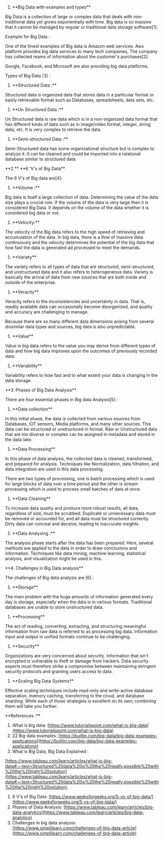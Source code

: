 ﻿1. \*\*Big Data with examples and types\*\*

Big Data is a collection of large or complex data that deals with non-traditional data yet grows exponentially with time. Big data is so massive that it cannot be managed by regular or traditional data storage software[1].

Example for Big Data :

One of the finest examples of Big data is Amazon web services. Aws platform provides big data services to many tech companies, The company has collected reams of information about the customer's purchases[2].

Google, Facebook, and Microsoft are also providing big data platforms.

Types of Big Data [3] :

1. \*\*Structured Data :\*\*

Structured data is organized data that stores data in a particular format or easily retrievable format such as Databases, spreadsheets, data sets, etc.

1. \*\*Un Structured Data :\*\*

Un Structured data is raw data which is in a non-organized data format that has different kinds of data such as in image/video format, integer, string data, etc. It is very complex to retrieve the data.

1. \*\*Semi-structured Data :\*\*

Semi-Structured data has some organizational structure but is complex to analyze it. It can be cleaned and could be imported into a relational database similar to structured data.

\*\*2.\*\*  \*\*6 'V's of Big Data\*\*

The 6 V's of Big data are[4]:

1. \*\*Volume :\*\*

Big data is itself a large collection of data. Determining the value of the data size plays a crucial role. If the volume of the data is very large then it is considered Big Data. It depends on the volume of the data whether it is considered big data or not.

1. \*\*Velocity:\*\*

The velocity of the Big data refers to the high speed of retrieving and accumulation of the data. In big data, there is a flow of massive data continuously and the velocity determines the potential of the big data that how fast the data is generated ad processed to meet the demands.

1. \*\*Variety\*\*

The variety refers to all types of data that are structured, semi-structured, and unstructured data and it also refers to heterogeneous data. Variety is basically the arrival of data from new sources that are both inside and outside of the enterprise.

1. \*\*Veracity\*\*

Veracity refers to the inconsistencies and uncertainty in data. That is, readily available data can occasionally become disorganized, and quality and accuracy are challenging to manage.

Because there are so many different data dimensions arising from several dissimilar data types and sources, big data is also unpredictable.

1. \*\*Value\*\*

Value in big data refers to the value you may derive from different types of data and how big data improves upon the outcomes of previously recorded data.

1. \*\*Variability\*\*

Variability refers to how fast and to what extent your data is changing in the data storage.

\*\*3. Phases of Big Data Analysis\*\*

There are four essential phases in Big data Analysis[5] :

1. \*\*Data collection\*\*

In this initial phase, the data is collected from various sources from Databases, IOT sensors, Media platforms, and many other sources. This data can be structured or unstructured in format. Raw or Unstructured data that are too diverse or complex can be assigned in metadata and stored in the data lake.

1. \*\*Data Processing\*\*

In this phase of data analysis, the collected data is cleaned, transformed, and prepared for analysis. Techniques like Normalization, data filtration, and data integration are used in this data processing.

There are two types of processing, one is batch processing which is used for large blocks of data over a time period and the other is stream processing which is used to process small batches of data at once.

1. \*\*Data Cleaning\*\*

To increase data quality and produce more robust results, all data, regardless of size, must be scrubbed. Duplicate or unnecessary data must be removed or accounted for, and all data must be structured correctly. Dirty data can conceal and deceive, leading to inaccurate insights.

1. \*\*Data Analysing :\*\*

The analysis phase starts after the data has been prepared. Here, several methods are applied to the data in order to draw conclusions and information. Techniques like data mining, machine learning, statistical analysis, and visualization might be used in this.

\*\*4. Challenges in Big Data analysis\*\*

The challenges of Big data analysis are [6] :

1. \*\*Storage\*\*

The main problem with the huge amounts of information generated every day is storage, especially when the data is in various formats. Traditional databases are unable to store unstructured data.

1. \*\*Processing\*\*

The act of reading, converting, extracting, and structuring meaningful information from raw data is referred to as processing big data. Information input and output in unified formats continue to be challenging.

1. \*\*Security\*\*

Organizations are very concerned about security. Information that isn't encrypted is vulnerable to theft or damage from hackers. Data security experts must therefore strike a compromise between maintaining stringent security protocols and granting users access to data.

1. \*\*Scaling Big Data Systems\*\*

Effective scaling techniques include read-only and write-active database separation, memory caching, transferring to the cloud, and database sharding. While each of those strategies is excellent on its own, combining them will take you further.

\*\*References :\*\*

1. What is big data: [https://www.tutorialspoint.com/what-is-big-data](https://www.tutorialspoint.com/what-is-big-data)
1. 22 Big data examples: [https://builtin.com/big-data/big-data-examples-applications](https://builtin.com/big-data/big-data-examples-applications)
1. What is Big Data, Big Data Explained :

[https://www.tableau.com/learn/articles/what-is-big-data#:~:text=Structured%20data%20is%20the%20neatly,possible%20with%20the%20right%20solution](https://www.tableau.com/learn/articles/what-is-big-data#:~:text=Structured%20data%20is%20the%20neatly,possible%20with%20the%20right%20solution).

1. 6 V's of Big Data: [https://www.geeksforgeeks.org/5-vs-of-big-data/](https://www.geeksforgeeks.org/5-vs-of-big-data/)
1. Phases of Data Analysis: [https://www.tableau.com/learn/articles/big-data-analytics](https://www.tableau.com/learn/articles/big-data-analytics)
1. Challenges in big data analysis: [https://www.simplilearn.com/challenges-of-big-data-article](https://www.simplilearn.com/challenges-of-big-data-article)
